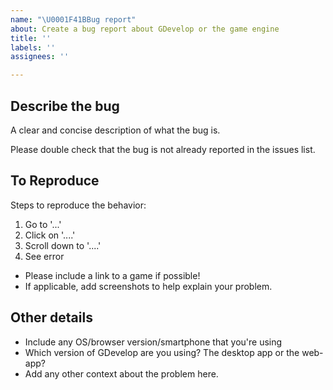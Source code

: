 ```yaml
---
name: "\U0001F41BBug report"
about: Create a bug report about GDevelop or the game engine
title: ''
labels: ''
assignees: ''

---
```


## Describe the bug
A clear and concise description of what the bug is.

Please double check that the bug is not already reported in the issues list.

## To Reproduce
Steps to reproduce the behavior:
1. Go to '...'
2. Click on '....'
3. Scroll down to '....'
4. See error

* Please include a link to a game if possible!
* If applicable, add screenshots to help explain your problem.

## Other details
* Include any OS/browser version/smartphone that you're using
* Which version of GDevelop are you using? The desktop app or the web-app?
* Add any other context about the problem here.
